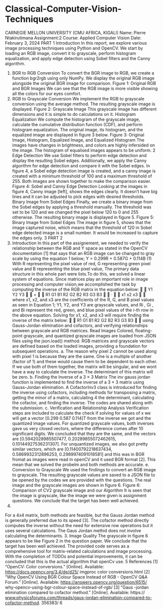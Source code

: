 # Classical-Computer-Vision-Techniques

CARNEGIE MELLON UNIVERSITY
(CMU AFRICA, KIGALI)
Name: Pierre Ntakirutimana Assignment:2
Course: Applied Computer Vision Date: February 3, 2024
PART 1
Introduction
In this report, we explore various image processing techniques using Python and OpenCV. We
start by loading an RGB image, convert it to grayscale, perform histogram equalization, and
apply edge detection using Sobel filters and the Canny algorithm.
1. BGR to RGB Conversion
To convert the BGR image to RGB, we create a function bgr2rgb using only NumPy. We
display the original RGB image alongside the original BGR image for comparison.
Figure 1: Original RGB and BGR Images
We can see that the RGB image is more visible showing all the colors for our eyes comfort.
2. RGB to Grayscale Conversion
We implement the RGB to grayscale conversion using the average method. The resulting
grayscale image is displayed.
Figure 2: Grayscale Image
This grayscale image has different dimensions and it is simple to do calculations on it.
Histogram Equalization
We compute the histogram of the grayscale image, calculate the cumulative distribution function (CDF), and perform histogram equalization. The original image, its histogram, and the
equalized image are displayed in figure 3 below.
Figure 3: Original Image, Histogram, Equalized Image, and Equalized Histogram
The images have changes in brightness, and colors are highly infersided on the image. The
histogram of equalised images appears to be uniform.
2
Edge Detection
We use Sobel filters to perform edge detection and display the resulting Sobel edges. Additionally, we apply the Canny algorithm for edge detection and compare it with the Sobel edges. In
figure 4, a Sobel edge detection image is created, and a canny image is created with a minimum
threshold of 100 and a maximum threshold of 255. Both images are shown together to make
the comparison easier.
Figure 4: Sobel and Canny Edge Detection
Looking at the images in figure 4, Canny image [left], shows the edges clearly. It doesn’t have
big lines and it can be adjusted to pick edges with desired thresholds.
Binary Image from Sobel Edges
Finally, we create a binary image from the Sobel edges by applying a threshold manually. The
threshold was set to be 120 and we changed the pixel below 120 to 0 and 255 otherwise. The
resulting binary image is displayed in figure 5.
Figure 5: Binary Image from Sobel Edges
The image in figure 5, shows that the image captured noise, which means that the threshold
of 120 in Sobel edge detected image is a small number. It would be increased to capture the
edges only.
3
PART 2
1. Introduction
In this part of the assignement, we needed to verify the relationship between the RGB and Y
space as stated in the OpenCV documentation [1] that says that an RGB image can be changed
to gray scale by using the equation 1 below;
Y = 0.299R + 0.587G + 0.114B (1)
With R representing the pixel value of red, G representing green pixel value and B representing
the blue pixel value, The primary data structure in this whole part were lists.To do this, we
solved a linear system of equations. Since matrices play an important role in image processing
and computer vision,we accomplished the task by computing the inverse of the RGB matrix in
the equation below:


Y1
Y2
Y3

 =


R1 G1 B1
R2 G2 B2
R3 G3 B3

 ·


x1
x2
x3


where x1, x2, and x3 are the coefficients of the R, G, and B pixel values as seen in Equation 1;
Y1, Y2, and Y3 are grayscale values, and Ri
, Gi
, and Bi represent the red, green, and blue pixel
values of the i-th row in the above equation. Solving for x1, x2, and x3 will require finding the
inverse of the matrix below:


R1 G1 B1
R2 G2 B2
R3 G3 B3


using Gauss-Jordan elimination and cofactors, and verifying relationships between grayscale
and RGB matrices.
Read Images
Colored, floating-point grayscale, and quantized grayscale images are loaded from JSON files
using the json.load() method. RGB matrices and grayscale vectors are defined based on the
loaded images, providing a foundation for subsequent operations.
a.
The reason why pixel 2 cannot be used along with pixel 1 is because they are the same. One
is a multiple of another (factor of 1) and these would cause them to be dependent to each
other. If we use both of them together, the matrix will be singular, and we wont have a way
to calculate the inverse. The determinant of this matrix will be zero.
b. Finding the Inverse of a 3 × 3 Matrix
The inv gauss jordan function is implemented to find the inverse of a 3 × 3 matrix using
Gauss-Jordan elimination. A CofactorInv3 class is introduced for finding the inverse using
cofactors, including methods for transposing a matrix, getting the minor of a matrix, calculating
4
the determinant, calculating the cofactor, and finding the inverse. The codes are shared along
with the submission.
c. Verification and Relationship Analysis
Verification steps are included to calculate the check if solving for values of x we will get a
vector [0.299 0.587 0.114]T
from the inverse we got and the quantized image values. For
quantized grayscale values, both inverses gave us very closed vectors, where the difference
comes after 10 significant digits. We concluded that they are the same, and the vectors
are [0.5942028985507477, 0.20289855072462615, 0.10144927536231307]. For unquantized images, we also got pretty similar vectors, which are [0.11400792218637434, 0.5869932312896253,
0.2989974091018581] and this was in BGR fromat as images were read in openCV and it used
BGR format [2]. This mean that we solved the probelm and both methods are accurate.
e. Conversion to Grayscale
We used the findings to convert an RGB image to grayscale. The resulting grayscale values are
saved to a JSON file to be opened by the codes we are provided with the questions. The real
image and the grayscale images are shown in figure 6.
Figure 6: Comparison of CV2 grayscale image and our Algorithm
It is seen that the image is grayscale, like the image we were given is assignment questions. We
conclude that the target has been well achieved.
2.
For a 4x4 matrix, both methods are feasible, but the Gauss Jordan method is generally preferred
due to its speed [3]. The cofactor method directly computes the inverse without the need for
extensive row operations but it uses several calculations. The Gaus Jordan methid does not
involve calculating the determinants.
3. Image Quality
The grayscale in figure 6 appears to be like Figure 2 in the question paper. We conclude
that the target has been well achieved. The provided code serves as a comprehensive tool
for matrix-related calculations and image processing. With the completion of TODOs and
potential improvements, it can be concluded that this is the actual algorithm that openCv use.
5
References
[1] “OpenCV: Color conversions.” [Online]. Available: https://docs.opencv.org/3.4/de/d25/
imgproc color conversions.html
[2] “Why OpenCV Using BGR Colour Space Instead of RGB - OpenCV
Q&A Forum.” [Online]. Available: https://answers.opencv.org/question/6515/
why-opencv-using-bgr-colour-space-instead-of-rgb/
[3] “Gaus -jordan elimination compared to cofactor method.” [Online]. Available: https://
www.physicsforums.com/threads/gaus-jordan-elimination-compared-to-cofactor-method.
356383/
6
